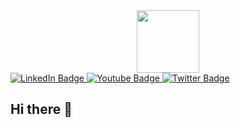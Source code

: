 <div id="header" align="center">
  <img src="https://media.giphy.com/media/M9gbBd9nbDrOTu1Mqx/giphy.gif" width="100"/>
</div>

<div id="badges">
  <a href="https://www.instagram.com/wvssgamedevelopmentclub/">
    <img src="https://img.shields.io/badge/instagram-E4405F?style=for-the-badge&logo=instagram&logoColor=white" alt="LinkedIn Badge"/>
  </a>
  <a href="https://www.youtube.com/channel/UCZs_N6hT5Un-1Ez6VGk4HKA">
    <img src="https://img.shields.io/badge/YouTube-red?style=for-the-badge&logo=youtube&logoColor=white" alt="Youtube Badge"/>
  </a>
  <a href="https://discord.gg/jfTQ6EWDkn">
    <img src="https://img.shields.io/badge/Discord-7289d9?style=for-the-badge&logo=discord&logoColor=white" alt="Twitter Badge"/>
  </a>
</div>

## Hi there 👋

<!--

**Here are some ideas to get you started:**

🙋‍♀️ A short introduction - what is your organization all about?
🌈 Contribution guidelines - how can the community get involved?
👩‍💻 Useful resources - where can the community find your docs? Is there anything else the community should know?
🍿 Fun facts - what does your team eat for breakfast?
🧙 Remember, you can do mighty things with the power of [Markdown](https://docs.github.com/github/writing-on-github/getting-started-with-writing-and-formatting-on-github/basic-writing-and-formatting-syntax)
-->
